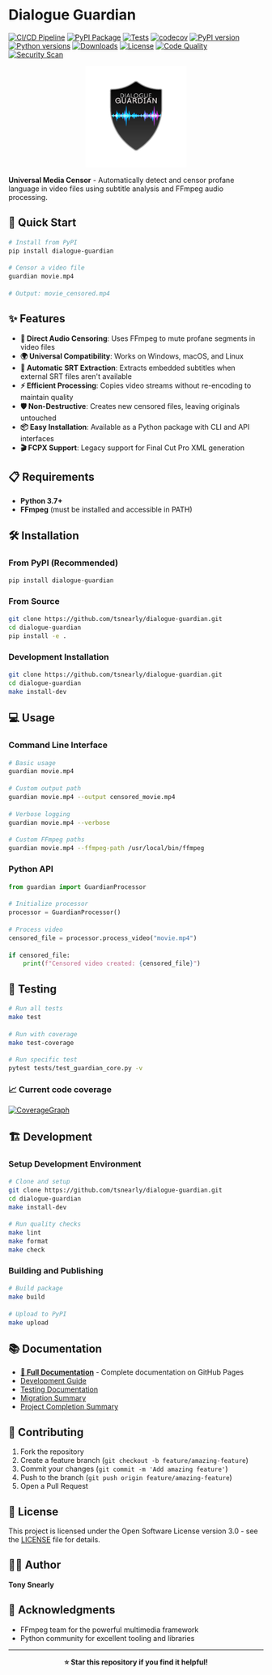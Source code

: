 # Dialogue Guardian

[![CI/CD Pipeline](https://github.com/tsnearly/dialogue-guardian/actions/workflows/ci.yml/badge.svg)](https://github.com/tsnearly/dialogue-guardian/actions/workflows/ci.yml)
[![PyPI Package](https://github.com/tsnearly/dialogue-guardian/actions/workflows/publish.yml/badge.svg)](https://github.com/tsnearly/dialogue-guardian/actions/workflows/publish.yml)
[![Tests](https://github.com/tsnearly/dialogue-guardian/actions/workflows/test.yml/badge.svg)](https://github.com/tsnearly/dialogue-guardian/actions/workflows/test.yml)
[![codecov](https://codecov.io/gh/tsnearly/dialogue-guardian/graph/badge.svg?token=0XIMSERI3U)](https://codecov.io/gh/tsnearly/dialogue-guardian)
[![PyPI version](https://img.shields.io/pypi/v/dialogue-guardian.svg)](https://pypi.org/project/dialogue-guardian/)
[![Python versions](https://img.shields.io/pypi/pyversions/dialogue-guardian.svg)](https://pypi.org/project/dialogue-guardian/)
[![Downloads](https://img.shields.io/pypi/dm/dialogue-guardian.svg)](https://pypi.org/project/dialogue-guardian/)
[![License](https://img.shields.io/badge/license-OSL--3.0-blue.svg)](https://github.com/tsnearly/dialogue-guardian/blob/main/dialogue-guardian/LICENSE)
[![Code Quality](https://github.com/tsnearly/dialogue-guardian/actions/workflows/quality.yml/badge.svg)](https://github.com/tsnearly/dialogue-guardian/actions/workflows/quality.yml)
[![Security Scan](https://github.com/tsnearly/dialogue-guardian/actions/workflows/security.yml/badge.svg)](https://github.com/tsnearly/dialogue-guardian/actions/workflows/security.yml)

<p align="center">
  <img src="logo.png" alt="Dialogue Guardian Logo" width="200">
</p>

**Universal Media Censor** - Automatically detect and censor profane language in video files using subtitle analysis and FFmpeg audio processing.

## 🚀 Quick Start

```bash
# Install from PyPI
pip install dialogue-guardian

# Censor a video file
guardian movie.mp4

# Output: movie_censored.mp4
```

## ✨ Features

- **🎯 Direct Audio Censoring**: Uses FFmpeg to mute profane segments in video files
- **🌍 Universal Compatibility**: Works on Windows, macOS, and Linux
- **🔄 Automatic SRT Extraction**: Extracts embedded subtitles when external SRT files aren't available
- **⚡ Efficient Processing**: Copies video streams without re-encoding to maintain quality
- **🛡️ Non-Destructive**: Creates new censored files, leaving originals untouched
- **📦 Easy Installation**: Available as a Python package with CLI and API interfaces
- **🎬 FCPX Support**: Legacy support for Final Cut Pro XML generation

## 📋 Requirements

- **Python 3.7+**
- **FFmpeg** (must be installed and accessible in PATH)

## 🛠️ Installation

### From PyPI (Recommended)

```bash
pip install dialogue-guardian
```

### From Source

```bash
git clone https://github.com/tsnearly/dialogue-guardian.git
cd dialogue-guardian
pip install -e .
```

### Development Installation

```bash
git clone https://github.com/tsnearly/dialogue-guardian.git
cd dialogue-guardian
make install-dev
```

## 💻 Usage

### Command Line Interface

```bash
# Basic usage
guardian movie.mp4

# Custom output path
guardian movie.mp4 --output censored_movie.mp4

# Verbose logging
guardian movie.mp4 --verbose

# Custom FFmpeg paths
guardian movie.mp4 --ffmpeg-path /usr/local/bin/ffmpeg
```

### Python API

```python
from guardian import GuardianProcessor

# Initialize processor
processor = GuardianProcessor()

# Process video
censored_file = processor.process_video("movie.mp4")

if censored_file:
    print(f"Censored video created: {censored_file}")
```

## 🧪 Testing

```bash
# Run all tests
make test

# Run with coverage
make test-coverage

# Run specific test
pytest tests/test_guardian_core.py -v
```

### 📈 Current code coverage

[![CoverageGraph](https://codecov.io/gh/tsnearly/dialogue-guardian/graphs/icicle.svg?token=0XIMSERI3U)](https://codecov.io/gh/tsnearly/dialogue-guardian)

## 🏗️ Development

### Setup Development Environment

```bash
# Clone and setup
git clone https://github.com/tsnearly/dialogue-guardian.git
cd dialogue-guardian
make install-dev

# Run quality checks
make lint
make format
make check
```

### Building and Publishing

```bash
# Build package
make build

# Upload to PyPI
make upload
```

## 📚 Documentation

- **[📖 Full Documentation](https://tsnearly.github.io/dialogue-guardian/)** - Complete documentation on GitHub Pages
- [Development Guide](dialogue-guardian/DEVELOPMENT.md)
- [Testing Documentation](dialogue-guardian/TESTING.md)
- [Migration Summary](dialogue-guardian/MIGRATION_SUMMARY.md)
- [Project Completion Summary](dialogue-guardian/PROJECT_COMPLETION_SUMMARY.md)

## 🤝 Contributing

1. Fork the repository
2. Create a feature branch (`git checkout -b feature/amazing-feature`)
3. Commit your changes (`git commit -m 'Add amazing feature'`)
4. Push to the branch (`git push origin feature/amazing-feature`)
5. Open a Pull Request

## 📄 License

This project is licensed under the Open Software License version 3.0 - see the [LICENSE](dialogue-guardian/LICENSE) file for details.

## 👨‍💻 Author

**Tony Snearly**

## 🙏 Acknowledgments

- FFmpeg team for the powerful multimedia framework
- Python community for excellent tooling and libraries

---

<p align="center">
  <strong>⭐ Star this repository if you find it helpful!</strong>
</p>
